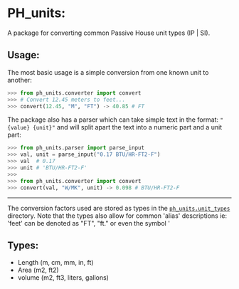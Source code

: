 # PH_units:
A package for converting common Passive House unit types (IP | SI).

## Usage:
The most basic usage is a simple conversion from one known unit to another:
```python
>>> from ph_units.converter import convert
>>> # Convert 12.45 meters to feet...
>>> convert(12.45, "M", "FT") -> 40.85 # FT
```


The package also has a parser which can take simple text in the format: `"{value} {unit}"` and will split apart the text into a numeric part and a unit part:
```python
>>> from ph_units.parser import parse_input
>>> val, unit = parse_input("0.17 BTU/HR-FT2-F")
>>> val  # 0.17
>>> unit # 'BTU/HR-FT2-F'
>>>
>>> from ph_units.converter import convert
>>> convert(val, "W/MK", unit) -> 0.098 # BTU/HR-FT2-F
```

 - - -
 The conversion factors used are stored as types in the [`ph_units.unit_types`](https://github.com/PH-Tools/PH_units/tree/main/ph_units/unit_types) directory. Note that the types also allow for common 'alias' descriptions ie: 'feet' can be denoted as "FT", "ft." or even the symbol '


## Types:
* Length (m, cm, mm, in, ft)
* Area (m2, ft2)
* volume (m2, ft3, liters, gallons)